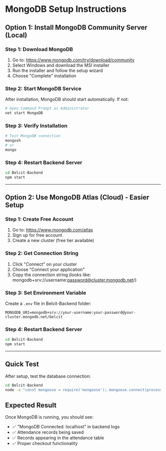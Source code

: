 # MongoDB Setup Instructions

## Option 1: Install MongoDB Community Server (Local)

### Step 1: Download MongoDB
1. Go to: https://www.mongodb.com/try/download/community
2. Select Windows and download the MSI installer
3. Run the installer and follow the setup wizard
4. Choose "Complete" installation

### Step 2: Start MongoDB Service
After installation, MongoDB should start automatically. If not:
```bash
# Open Command Prompt as Administrator
net start MongoDB
```

### Step 3: Verify Installation
```bash
# Test MongoDB connection
mongosh
# or
mongo
```

### Step 4: Restart Backend Server
```bash
cd Belcit-Backend
npm start
```

---

## Option 2: Use MongoDB Atlas (Cloud) - Easier Setup

### Step 1: Create Free Account
1. Go to: https://www.mongodb.com/atlas
2. Sign up for free account
3. Create a new cluster (free tier available)

### Step 2: Get Connection String
1. Click "Connect" on your cluster
2. Choose "Connect your application"
3. Copy the connection string (looks like: mongodb+srv://username:password@cluster.mongodb.net/)

### Step 3: Set Environment Variable
Create a `.env` file in Belcit-Backend folder:
```
MONGODB_URI=mongodb+srv://your-username:your-password@your-cluster.mongodb.net/belcit
```

### Step 4: Restart Backend Server
```bash
cd Belcit-Backend
npm start
```

---

## Quick Test
After setup, test the database connection:
```bash
cd Belcit-Backend
node -e "const mongoose = require('mongoose'); mongoose.connect(process.env.MONGODB_URI || 'mongodb://localhost:27017/belcit').then(() => console.log('✅ MongoDB Connected!')).catch(err => console.error('❌ Connection failed:', err.message));"
```

## Expected Result
Once MongoDB is running, you should see:
- ✅ "MongoDB Connected: localhost" in backend logs
- ✅ Attendance records being saved
- ✅ Records appearing in the attendance table
- ✅ Proper checkout functionality
